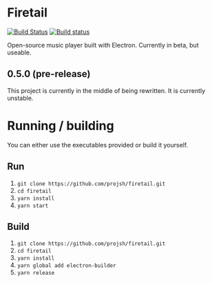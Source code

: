 # Firetail
[![Build Status](https://travis-ci.org/projsh/firetail.svg?branch=master)](https://travis-ci.org/projsh/firetail) [![Build status](https://ci.appveyor.com/api/projects/status/2i89yhge8rj42i9v?svg=true)](https://ci.appveyor.com/project/projsh/firetail)

Open-source music player built with Electron. Currently in beta, but useable.

## 0.5.0 (pre-release)
This project is currently in the middle of being rewritten. It is currently unstable.
  
# Running / building
You can either use the executables provided or build it yourself.

## Run
  1. `git clone https://github.com/projsh/firetail.git`
  2. `cd firetail`
  3. `yarn install`
  4. `yarn start`

## Build
  1. `git clone https://github.com/projsh/firetail.git`
  2. `cd firetail`
  3. `yarn install`
  4. `yarn global add electron-builder`
  5. `yarn release`